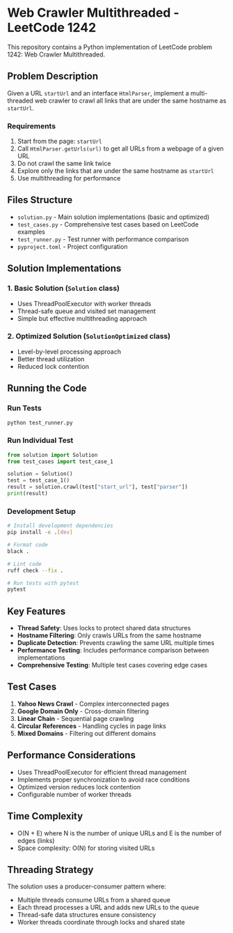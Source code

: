 # Web Crawler Multithreaded - LeetCode 1242

This repository contains a Python implementation of LeetCode problem 1242: Web Crawler Multithreaded.

## Problem Description

Given a URL `startUrl` and an interface `HtmlParser`, implement a multi-threaded web crawler to crawl all links that are under the same hostname as `startUrl`.

### Requirements

1. Start from the page: `startUrl`
2. Call `HtmlParser.getUrls(url)` to get all URLs from a webpage of a given URL
3. Do not crawl the same link twice
4. Explore only the links that are under the same hostname as `startUrl`
5. Use multithreading for performance

## Files Structure

- `solution.py` - Main solution implementations (basic and optimized)
- `test_cases.py` - Comprehensive test cases based on LeetCode examples
- `test_runner.py` - Test runner with performance comparison
- `pyproject.toml` - Project configuration

## Solution Implementations

### 1. Basic Solution (`Solution` class)
- Uses ThreadPoolExecutor with worker threads
- Thread-safe queue and visited set management
- Simple but effective multithreading approach

### 2. Optimized Solution (`SolutionOptimized` class)
- Level-by-level processing approach
- Better thread utilization
- Reduced lock contention

## Running the Code

### Run Tests
```bash
python test_runner.py
```

### Run Individual Test
```python
from solution import Solution
from test_cases import test_case_1

solution = Solution()
test = test_case_1()
result = solution.crawl(test["start_url"], test["parser"])
print(result)
```

### Development Setup
```bash
# Install development dependencies
pip install -e .[dev]

# Format code
black .

# Lint code
ruff check --fix .

# Run tests with pytest
pytest
```

## Key Features

- **Thread Safety**: Uses locks to protect shared data structures
- **Hostname Filtering**: Only crawls URLs from the same hostname
- **Duplicate Detection**: Prevents crawling the same URL multiple times
- **Performance Testing**: Includes performance comparison between implementations
- **Comprehensive Testing**: Multiple test cases covering edge cases

## Test Cases

1. **Yahoo News Crawl** - Complex interconnected pages
2. **Google Domain Only** - Cross-domain filtering
3. **Linear Chain** - Sequential page crawling
4. **Circular References** - Handling cycles in page links
5. **Mixed Domains** - Filtering out different domains

## Performance Considerations

- Uses ThreadPoolExecutor for efficient thread management
- Implements proper synchronization to avoid race conditions
- Optimized version reduces lock contention
- Configurable number of worker threads

## Time Complexity
- O(N + E) where N is the number of unique URLs and E is the number of edges (links)
- Space complexity: O(N) for storing visited URLs

## Threading Strategy

The solution uses a producer-consumer pattern where:
- Multiple threads consume URLs from a shared queue
- Each thread processes a URL and adds new URLs to the queue
- Thread-safe data structures ensure consistency
- Worker threads coordinate through locks and shared state